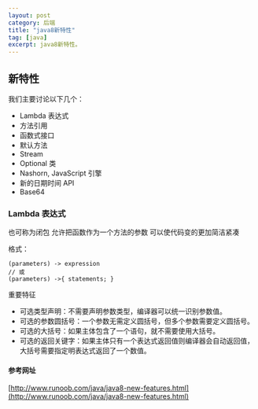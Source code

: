 ```yaml
---
layout: post
category: 后端
title: "java8新特性"
tag: [java]
excerpt: java8新特性。
---
```


## 新特性

我们主要讨论以下几个：

- Lambda 表达式
- 方法引用
- 函数式接口
- 默认方法
- Stream
- Optional 类
- Nashorn, JavaScript 引擎
- 新的日期时间 API
- Base64

### Lambda 表达式

也可称为闭包 允许把函数作为一个方法的参数 可以使代码变的更加简洁紧凑

格式：

```editorconfig
(parameters) -> expression
// 或
(parameters) ->{ statements; }
```

重要特征

- 可选类型声明：不需要声明参数类型，编译器可以统一识别参数值。
- 可选的参数圆括号：一个参数无需定义圆括号，但多个参数需要定义圆括号。
- 可选的大括号：如果主体包含了一个语句，就不需要使用大括号。
- 可选的返回关键字：如果主体只有一个表达式返回值则编译器会自动返回值，大括号需要指定明表达式返回了一个数值。

#### 参考网址

[http://www.runoob.com/java/java8-new-features.html](http://www.runoob.com/java/java8-new-features.html)



